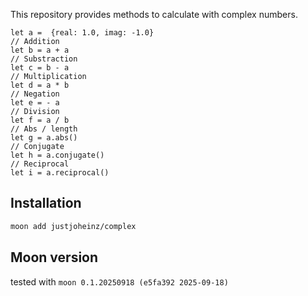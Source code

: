This repository provides methods to calculate with complex numbers.

```moonbit
let a =  {real: 1.0, imag: -1.0}
// Addition
let b = a + a
// Substraction
let c = b - a
// Multiplication
let d = a * b
// Negation
let e = - a
// Division
let f = a / b
// Abs / length
let g = a.abs()
// Conjugate
let h = a.conjugate()
// Reciprocal
let i = a.reciprocal()
```

## Installation

```sh
moon add justjoheinz/complex
```

## Moon version

tested with `moon 0.1.20250918 (e5fa392 2025-09-18)`
